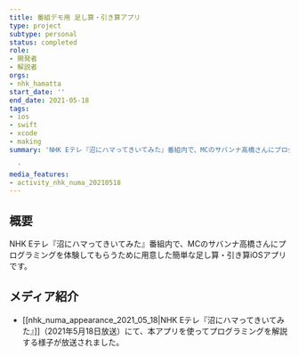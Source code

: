 ```yaml
---
title: 番組デモ用 足し算・引き算アプリ
type: project
subtype: personal
status: completed
role:
- 開発者
- 解説者
orgs:
- nhk_hamatta
start_date: ''
end_date: 2021-05-18
tags:
- ios
- swift
- xcode
- making
summary: 'NHK Eテレ『沼にハマってきいてみた』番組内で、MCのサバンナ高橋さんにプログラミングを体験してもらうために用意した簡単な足し算・引き算iOSアプリ。

  '
media_features:
- activity_nhk_numa_20210518
---
```

## 概要
NHK Eテレ『沼にハマってきいてみた』番組内で、MCのサバンナ高橋さんにプログラミングを体験してもらうために用意した簡単な足し算・引き算iOSアプリです。

## メディア紹介
- [[nhk_numa_appearance_2021_05_18|NHK Eテレ『沼にハマってきいてみた』]]（2021年5月18日放送）にて、本アプリを使ってプログラミングを解説する様子が放送されました。